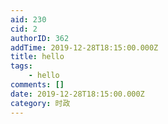 ```yaml
---
aid: 230
cid: 2
authorID: 362
addTime: 2019-12-28T18:15:00.000Z
title: hello
tags:
    - hello
comments: []
date: 2019-12-28T18:15:00.000Z
category: 时政
---
```



